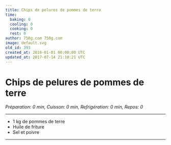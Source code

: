 ```yaml
---
title: Chips de pelures de pommes de terre
time:
  baking: 0
  cooling: 0
  cooking: 0
  rest: 0
author: 750g.com 750g.com
image: default.svg
old_id: 393
created_at: 2016-01-01 00:00:00 UTC
updated_at: 2017-07-14 21:10:21 UTC
---
```


# Chips de pelures de pommes de terre

*Préparation: 0 min, Cuisson: 0 min, Refrigération: 0 min, Repos: 0*

---

- 1 kg de pommes de terre
- Huile de friture
- Sel et poivre

---


